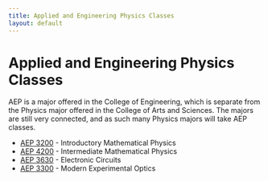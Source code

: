 ```yaml
---
title: Applied and Engineering Physics Classes
layout: default
---
```

<link rel="stylesheet" href="/main.css">

# Applied and Engineering Physics Classes

AEP is a major offered in the College of Engineering, which is separate from the Physics major offered in the College of Arts and Sciences. The majors are still very connected, and as such many Physics majors will take AEP classes. 

- [AEP 3200](/classes/aep/AEP3200.html) - Introductory Mathematical Physics
- [AEP 4200](/classes/aep/AEP4200.html) - Intermediate Mathematical Physics
- [AEP 3630](/classes/phys/PHYS3360.html) - Electronic Circuits
- [AEP 3300](/classes/phys/PHYS3330) - Modern Experimental Optics


